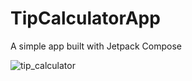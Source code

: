 # TipCalculatorApp
A simple app built with Jetpack Compose


![tip_calculator](https://user-images.githubusercontent.com/52376591/234901066-8eea9897-48c8-444e-8f26-da6c8f7227c9.png)
